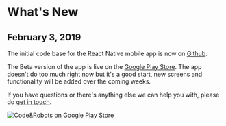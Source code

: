 
# What's New

## February 3, 2019

The initial code base for the React Native mobile app is now on [Github](https://github.com/codeandrobots/codeandrobots-app).

The Beta version of the app is live on the [Google Play Store](https://play.google.com/store/apps/details?id=com.codeandrobots.beta&ah=fmxnGH-WXpRTFOPNCggRzlARIIk). The app doesn't do too much right now but it's a good start, new screens and functionality will be added over the coming weeks.

If you have questions or there's anything else we can help you with, please do [get in touch](mailto:codeandrobotshq@gmail.com).

![Code&Robots on Google Play Store](https://i.imgur.com/rj28LSCm.jpg)

